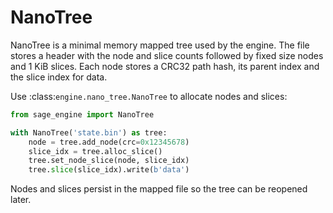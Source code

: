 # NanoTree

NanoTree is a minimal memory mapped tree used by the engine. The file stores a
header with the node and slice counts followed by fixed size nodes and
1 KiB slices. Each node stores a CRC32 path hash, its parent index and the slice
index for data.

Use :class:`engine.nano_tree.NanoTree` to allocate nodes and slices:

```python
from sage_engine import NanoTree

with NanoTree('state.bin') as tree:
    node = tree.add_node(crc=0x12345678)
    slice_idx = tree.alloc_slice()
    tree.set_node_slice(node, slice_idx)
    tree.slice(slice_idx).write(b'data')
```

Nodes and slices persist in the mapped file so the tree can be reopened later.
